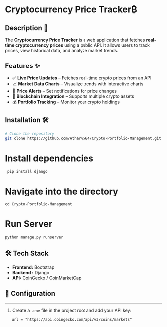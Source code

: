 # Cryptocurrency Price Tracker₿

## Description 📖
The **Cryptocurrency Price Tracker** is a web application that fetches **real-time cryptocurrency prices** using a public API. It allows users to track prices, view historical data, and analyze market trends.  

## Features ✨
- ✅ **Live Price Updates** – Fetches real-time crypto prices from an API  
- 📈 **Market Data Charts** – Visualize trends with interactive charts  
- 🔔 **Price Alerts** – Set notifications for price changes  
- 🔗 **Blockchain Integration** – Supports multiple crypto assets  
- 💰 **Portfolio Tracking** – Monitor your crypto holdings  

## Installation 🛠️
```bash
# Clone the repository
git clone https://github.com/Atharv564/Crypto-Portfolio-Management.git
```
# Install dependencies
```
 pip install django
```
# Navigate into the directory
```
cd Crypto-Portfolio-Management
```
# Run Server
```
python manage.py runserver
```

## 🛠️ Tech Stack

* **Frontend:** Bootstrap 
* **Backend :** Django
* **API:** CoinGecko / CoinMarketCap  

## 🔧 Configuration  
----------------

1. Create a `.env` file in the project root and add your API key:  

```env
   url = "https://api.coingecko.com/api/v3/coins/markets"
```
